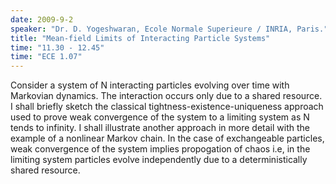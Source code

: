 ```yaml
---
date: 2009-9-2
speaker: "Dr. D. Yogeshwaran, Ecole Normale Superieure / INRIA, Paris."
title: "Mean-field Limits of Interacting Particle Systems"
time: "11.30 - 12.45" 
time: "ECE 1.07"
---
```

Consider a system of N interacting particles evolving over time with 
Markovian dynamics. The interaction occurs only due to a shared resource. 
I shall briefly sketch the classical tightness-existence-uniqueness 
approach used to prove weak convergence of the system to a limiting system 
as N tends to infinity. I shall illustrate another approach in more detail 
with the example of a nonlinear Markov chain. In the case of exchangeable 
particles, weak convergence of the system implies propogation of chaos 
i.e, in the limiting system particles evolve independently due to a 
deterministically shared resource.
